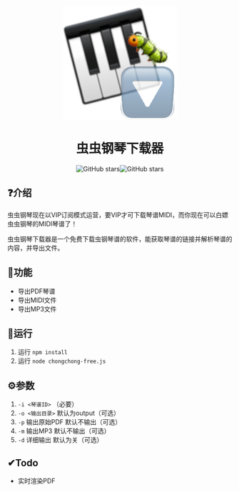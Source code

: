 <p align="center">
<img src="./icon.png"/>
</p>

<div align="center">

# 虫虫钢琴下载器

![GitHub stars](https://img.shields.io/github/stars/ThebestkillerTBK/chongchong-free?style=flat)![GitHub stars](https://img.shields.io/github/forks/ThebestkillerTBK/chongchong-free?style=flat)
</div>

## ❓介绍

虫虫钢琴现在以VIP订阅模式运营，要VIP才可下载琴谱MIDI，而你现在可以白嫖虫虫钢琴的MIDI琴谱了！

虫虫钢琴下载器是一个免费下载虫钢琴谱的软件，能获取琴谱的链接并解析琴谱的内容，并导出文件。

## 🚀功能

* 导出PDF琴谱
* 导出MIDI文件
* 导出MP3文件

## 🚗运行

1) 运行 `npm install`
2) 运行 `node chongchong-free.js`

## ⚙参数

1) `-i <琴谱ID>` （必要）
2) `-o <输出目录>` 默认为output（可选）
3) `-p` 输出原始PDF 默认不输出（可选）
4) `-m` 输出MP3 默认不输出（可选）
5) `-d` 详细输出 默认为关（可选）

## ✔Todo

* 实时渲染PDF
